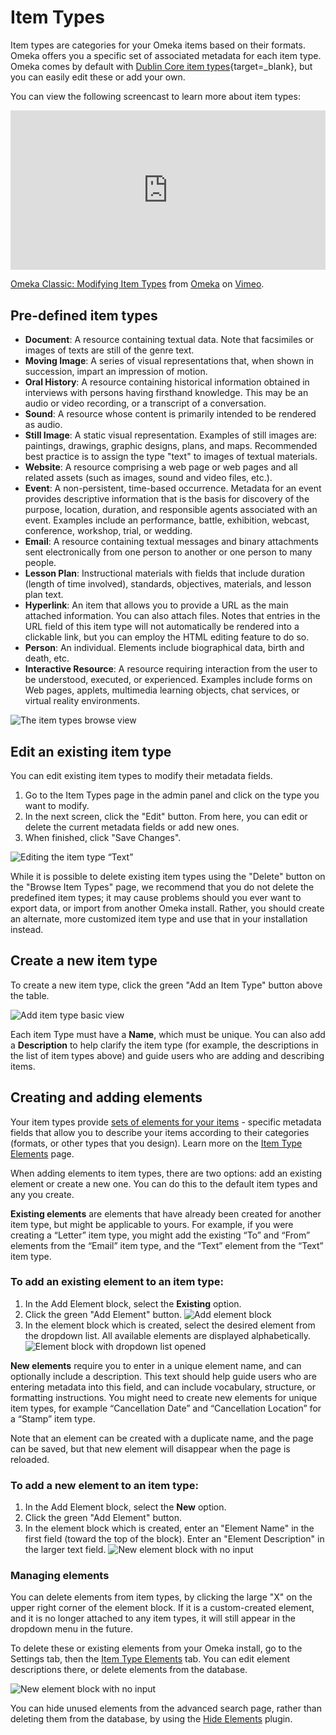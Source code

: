 # Item Types

Item types are categories for your Omeka items based on their formats. Omeka offers you a specific set of associated metadata for each item type. Omeka comes by default with [Dublin Core item types](https://www.dublincore.org/specifications/dublin-core/dcmi-terms/#section-7){target=_blank}, but you can easily edit these or add your own.

You can view the following screencast to learn more about item types:

<div style="padding:50.67% 0 0 0;position:relative;"><iframe src="https://player.vimeo.com/video/102038884?h=d1c90306c7" style="position:absolute;top:0;left:0;width:100%;height:100%;" frameborder="0" allow="autoplay; fullscreen; picture-in-picture" allowfullscreen></iframe></div><script src="https://player.vimeo.com/api/player.js"></script>
<p><a href="https://vimeo.com/102038884">Omeka Classic: Modifying Item Types</a> from <a href="https://vimeo.com/omeka">Omeka</a> on <a href="https://vimeo.com">Vimeo</a>.</p>

Pre-defined item types
---------------------------------------------------------

-   **Document**: A resource containing textual data. Note that facsimiles or images of texts are still of the genre text.
-   **Moving Image**: A series of visual representations that, when shown in succession, impart an impression of motion.
-   **Oral History**: A resource containing historical information obtained in interviews with persons having firsthand knowledge. This may be an audio or video recording, or a transcript of a conversation. 
-   **Sound**: A resource whose content is primarily intended to be rendered as audio.
-   **Still Image**: A static visual representation. Examples of still images are: paintings, drawings, graphic designs, plans, and maps. Recommended best practice is to assign the type "text" to images of textual materials.
-   **Website**: A resource comprising a web page or web pages and all related assets (such as images, sound and video files, etc.).
-   **Event**: A non-persistent, time-based occurrence. Metadata for an event provides descriptive information that is the basis for discovery of the purpose, location, duration, and responsible agents associated with an event. Examples include an performance, battle, exhibition, webcast, conference, workshop, trial, or wedding.
-   **Email**: A resource containing textual messages and binary attachments sent electronically from one person to another or one person to many people.
-   **Lesson Plan**: Instructional materials with fields that include duration (length of time involved), standards, objectives, materials, and lesson plan text.
-   **Hyperlink**: An item that allows you to provide a URL as the main attached information. You can also attach files. Notes that entries in the URL field of this item type will not automatically be rendered into a clickable link, but you can employ the HTML editing feature to do so.
-   **Person**: An individual. Elements include biographical data, birth and death, etc.
-   **Interactive Resource**: A resource requiring interaction from the user to be understood, executed, or experienced. Examples include forms on Web pages, applets, multimedia learning objects, chat services, or virtual reality environments.

![The item types browse view](../doc_files/itemTypeBrowse.png "The item types browse view")

Edit an existing item type 
---------------------------------------------------------------
You can edit existing item types to modify their metadata fields.

1.  Go to the Item Types page in the admin panel and click on the type you want to modify.
2.  In the next screen, click the "Edit" button. From here, you can edit or delete the current metadata fields or add new ones.
3.  When finished, click "Save Changes".

![Editing the item type “Text”](../doc_files/itemTypeEdit.png "Editing the item type “Text”")

While it is possible to delete existing item types using the "Delete" button on the "Browse Item Types" page, we recommend that you do not delete the predefined item types; it may cause problems should you ever want to export data, or import from another Omeka install. Rather, you should create an alternate, more customized item type and use that in your installation instead.

Create a new item type
--------------------------------------------------------------
To create a new item type, click the green "Add an Item Type" button above the table.

![Add item type basic view](../doc_files/itemTypeAdd.png "Add item type basic view")

Each item Type must have a **Name**, which must be unique. You can also add a **Description** to help clarify the item type (for example, the descriptions in the list of item types above) and guide users who are adding and describing items.

## Creating and adding elements

Your item types provide [sets of elements for your items](../Admin/Settings/Item_Type_Elements.md) - specific metadata fields that allow you to describe your items according to their categories (formats, or other types that you design). Learn more on the [Item Type Elements](../Admin/Settings/Item_Type_Elements.md) page.

When adding elements to item types, there are two options: add an existing element or create a new one. You can do this to the default item types and any you create.

**Existing elements** are elements that have already been created for another item type, but might be applicable to yours. For example, if you were creating a “Letter” item type, you might add the existing “To” and “From” elements from the “Email” item type, and the “Text” element from the “Text” item type.

### To add an existing element to an item type: 

1. In the Add Element block, select the **Existing** option.
1. Click the green "Add Element" button.
![Add element block](../doc_files/itemTypeAddElm.png "Add element block")
1. In the element block which is created, select the desired element from the dropdown list. All available elements are displayed alphabetically.
![Element block with dropdown list opened](../doc_files/itemTypeExistElm.png "Element block with dropdown list opened")

**New elements** require you to enter in a unique element name, and can optionally include a description. This text should help guide users who are entering metadata into this field, and can include vocabulary, structure, or formatting instructions. You might need to create new elements for unique item types, for example “Cancellation Date” and “Cancellation Location” for a “Stamp” item type.

Note that an element can be created with a duplicate name, and the page can be saved, but that new element will disappear when the page is reloaded. 

### To add a new element to an item type:

1. In the Add Element block, select the **New** option.
1. Click the green "Add Element" button.
1. In the element block which is created, enter an "Element Name" in the first field (toward the top of the block). Enter an "Element Description" in the larger text field. 
![New element block with no input](../doc_files/itemTypeNewElm.png "New element block with no input")

### Managing elements

You can delete elements from item types, by clicking the large "X" on the upper right corner of the element block. If it is a custom-created element, and it is no longer attached to any item types, it will still appear in the dropdown menu in the future. 

To delete these or existing elements from your Omeka install, go to the Settings tab, then the [Item Type Elements](../Admin/Settings/Item_Type_Elements.md) tab. You can edit element descriptions there, or delete elements from the database.

![New element block with no input](../doc_files/itemTypeElmTab.png "New element block with no input")

You can hide unused elements from the advanced search page, rather than deleting them from the database, by using the [Hide Elements](https://omeka.org/classic/plugins/HideElements/) plugin.